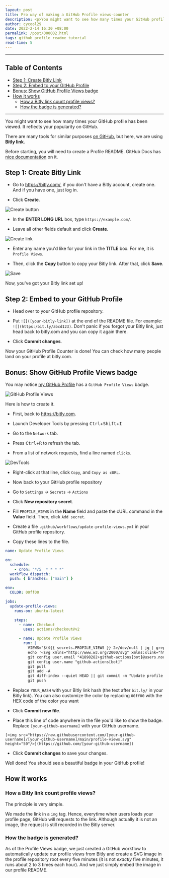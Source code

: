 ```yaml
---
layout: post
title: Pro way of making a GitHub Profile views-counter
description: <p>You might want to see how many times your GitHub profile has been viewed. It reflects your popularity on GitHub.</p> <p>There are many tools for similar purposes <a href=https://github.com/search?q=github+profile+counter>on GitHub</a>, but here, we are using <strong>Bitly link</strong>.</p>
author: cycool29
date: 2022-2-14 16:30 +08:00
permalink: /post/000002.html
tags: github profile readme tutorial
read-time: 5
---
```


---

## Table of Contents

- [Step 1: Create Bitly Link](#step-1)
- [Step 2: Embed to your GitHub Profile](#step-2)
- [Bonus: Show GitHub Profile Views badge](#bonus)
- [How it works](#how-it-works)
  - [How a Bitly link count profile views? ](#bitly-link-how)
  - [How the badge is generated?](#badge-how)

---

You might want to see how many times your GitHub profile has been viewed. It reflects your popularity on GitHub.

There are many tools for similar purposes [on GitHub](https://github.com/search?q=github+profile+counter), but here, we are using **Bitly link**.

Before starting, you will need to create a Profile README. GitHub Docs has [nice documentation](https://docs.github.com/en/account-and-profile/setting-up-and-managing-your-github-profile/customizing-your-profile/managing-your-profile-readme) on it.

<h2><span id="step-1">Step 1: Create Bitly Link</span></h2>

- Go to https://bitly.com/, if you don't have a Bitly account, create one. And if you have one, just log in.

- Click **Create**.

![Create button](https://dev-to-uploads.s3.amazonaws.com/uploads/articles/3k23ljrgygm9hb2kiq43.png)

- In the **ENTER LONG URL** box, type `https://example.com/`.  

- Leave all other fields default and click **Create**.

![Create link](https://dev-to-uploads.s3.amazonaws.com/uploads/articles/icv8hrztf5fgaw5o1svh.png)

- Enter any name you'd like for your link in the **TITLE** box. For me, it is `Profile Views`.

- Then, click the **Copy** button to copy your Bitly link.
  After that, click **Save**.

![Save](https://dev-to-uploads.s3.amazonaws.com/uploads/articles/ss1ow5ans840cnaug0y0.png)

Now, you've got your Bitly link set up!

<h2><span id="step-2">Step 2: Embed to your GitHub Profile</span></h2>

- Head over to your GitHub profile repository.

- Put `![]([your-bitly-link])` at the end of the README file. For example: `![](https:/bit.ly/abcd123)`. Don't panic if you forgot your Bitly link, just head back to bitly.com and you can copy it again there.

- Click **Commit changes**.

Now your GitHub Profile Counter is done!
You can check how many people land on your profile at bitly.com.

<h2><span id="bonus">Bonus: Show GitHub Profile Views badge</span></h2>

You may notice [my GitHub Profile](https://github.com/cycool29) has a `GitHub Profile Views` badge.

![GitHub Profile Views](https://dev-to-uploads.s3.amazonaws.com/uploads/articles/ci9u3klbnd8sz9jt5qoy.png)

Here is how to create it.

- First, back to https://bitly.com.

- Launch Developer Tools by pressing <kbd>Ctrl</kbd>+<kbd>Shift</kbd>+<kbd>I</kbd>

- Go to the `Network` tab.

- Press <kbd>Ctrl</kbd>+<kbd>R</kbd> to refresh the tab.

- From a list of network requests, find a line named `clicks`.

![DevTools](https://dev-to-uploads.s3.amazonaws.com/uploads/articles/tbwfe26lnfc2b1u4p1i2.png)

- Right-click at that line, click `Copy`, and `Copy as cURL`.

- Now back to your GitHub profile repository

- Go to `Settings` -> `Secrets` -> `Actions`

- Click **New repository secret**.

- Fill `PROFILE_VIEWS` in the **Name** field and paste the cURL command in the **Value** field. Then, click `Add secret`.

- Create a file `.github/workflows/update-profile-views.yml` in your GitHub profile repository.

- Copy these lines to the file.

```yml
name: Update Profile Views

on:
  schedule:
    - cron: "*/5  * * * *"
  workflow_dispatch:
  push: { branches: ["main"] }

env:
  COLOR: 00ff00

jobs:
  update-profile-views:
    runs-on: ubuntu-latest

    steps:
      - name: Checkout
        uses: actions/checkout@v2

      - name: Update Profile Views
        run: |
          VIEWS="$(${{ secrets.PROFILE_VIEWS }} 2>/dev/null | jq | grep -B 2 '"hash": "YOUR_HASH"' | head -n 1 | grep -o "[1234567890]*")"          
          echo '<svg xmlns="http://www.w3.org/2000/svg" xmlns:xlink="http://www.w3.org/1999/xlink" width="214" height="20" role="img" aria-label="${{ github.actor }}&apos;s GitHub Profile Views: 259"><title>${{ github.actor }}&apos;s GitHub Profile Views: 259</title><linearGradient id="s" x2="0" y2="100%"><stop offset="0" stop-color="#bbb" stop-opacity=".1"/><stop offset="1" stop-opacity=".1"/></linearGradient><clipPath id="r"><rect width="214" height="20" rx="3" fill="#${{ env.COLOR }}"/></clipPath><g clip-path="url(#r)"><rect width="183" height="20" fill="#000"/><rect x="183" width="31" height="20" fill="#4c1"/><rect width="214" height="20" fill="url(#s)"/></g><g fill="#${{ env.COLOR }}" text-anchor="middle" font-family="Verdana,Geneva,DejaVu Sans,sans-serif" text-rendering="geometricPrecision" font-size="110"><text aria-hidden="true" x="925" y="150" fill="#010101" fill-opacity=".3" transform="scale(.1)" textLength="1730">${{ github.actor }}&apos;s GitHub Profile Views</text><text x="925" y="140" transform="scale(.1)" fill="#${{ env.COLOR }}" textLength="1730">${{ github.actor }}&apos;s GitHub Profile Views</text><text aria-hidden="true" x="1975" y="150" fill="#${{ env.COLOR }}" fill-opacity=".3" transform="scale(.1)" textLength="210">259</text><text x="1975" y="140" transform="scale(.1)" fill="#000" textLength="210">259</text></g></svg>' | sed "s/259/$VIEWS/g" > profile-views.svg
          git config user.email "41898282+github-actions[bot]@users.noreply.github.com"
          git config user.name "github-actions[bot]"
          git pull
          git add -A
          git diff-index --quiet HEAD || git commit -m "Update profile views to ${VIEWS}"
          git push
```

- Replace `YOUR_HASH` with your Bitly link hash (the text after `bit.ly/` in your Bitly link).
  You can also customize the color by replacing `00ff00` with the HEX code of the color you want

- Click **Commit new file**.

- Place this line of code anywhere in the file you'd like to show the badge. Replace `[your-github-username]` with your GitHub username.

```
[<img src="https://raw.githubusercontent.com/[your-github-username]/[your-github-username]/main/profile-views.svg" height="50"/>](https://github.com/[your-github-username])
```

- Click **Commit changes** to save your changes.

Well done! You should see a beautiful badge in your GitHub profile!

<h2><span id="how-it-works">How it works</span></h2>

<h3><span id="bitly-link-how">How a Bitly link count profile views? </span></h3>

The principle is very simple.

We made the link in a `img` tag. Hence, everytime when users loads your profile page, GitHub will requests to the link.
Although actually it is not an image, the request is still recorded in the Bitly server.

<h3><span id="badge-how">How the badge is generated? </span></h3>

As of the Profile Views badge, we just created a GitHub workflow to automatically update our profile views from Bitly and create a SVG image in the profile repository root every five minutes (it is not _exactly_ five minutes, it runs about 2 to 3 times each hour). And we just simply embed the image in our profile README.
